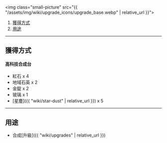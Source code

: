 <img class="small-picture" src="{{ "/assets/img/wiki/upgrade_icons/upgrade_base.webp" | relative_url }}">

<div class="article-content">
<ol>
    <li><a href="#獲得方式">獲得方式</a></li>
    <li><a href="#用途">用途</a></li>
</ol>
</div>

---

## 獲得方式

#### 高科技合成台

- 紅石 x 4  
- 地域石英 x 2  
- 金錠 x 2  
- 玻璃 x 1  
- [星塵]({{ "wiki/star-dust" | relative_url }}) x 5

---

## 用途

- 合成[升級]({{ "wiki/upgrades" | relative_url }})
